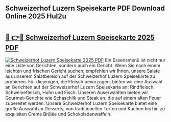 ## Schweizerhof Luzern Speisekarte PDF Download Online 2025 HuI2u

# <h2><a href="http://gc96na5.nevu.top/?p=Schweizerhof+Luzern+Speisekarte">🔗 👉🔴 Schweizerhof Luzern Speisekarte 2025 PDF</a></h2>

[![Schweizerhof Luzern Speisekarte 2025 PDF](https://i.imgur.com/dBaPXMq.png)](http://gc96na5.nevu.top/?p=Schweizerhof+Luzern+Speisekarte)
Ein Essensmenü ist nicht nur eine Liste von Gerichten, sondern auch ein Gericht. Wenn Sie nach einem leichten und frischen Gericht suchen, empfehlen wir Ihnen, unsere Salate aus unserem Salatbereich auf der Schweizerhof Luzern Speisekarte zu probieren. Für diejenigen, die Fleisch bevorzugen, bieten wir eine Auswahl an Gerichten auf der Schweizerhof Luzern Speisekarte an: Rindfleisch, Schweinefleisch, Huhn und Fisch. Unseren Auserwählten bieten wir Gourmet-Gerichte wie Schaschlik und Steak an, die auf einem alten Feuer zubereitet werden. Unsere Schweizerhof Luzern Speisekarte bietet eine große Auswahl an Desserts, von traditionellen Torten und Kuchen bis hin zu exquisiten Crème Brûlée und Schokoladenwaffeln.
